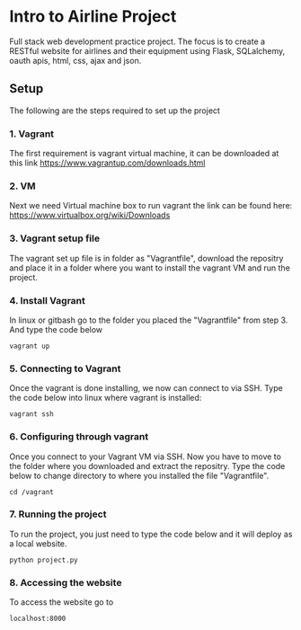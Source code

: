 # Intro to Airline Project
Full stack web development practice project. The focus is to create a RESTful website for airlines and their equipment using Flask, SQLalchemy, oauth apis, html, css, ajax and json. 

## Setup
The following are the steps required to set up the project

### 1. Vagrant
The first requirement is vagrant virtual machine, it can be downloaded at this link https://www.vagrantup.com/downloads.html

### 2. VM
Next we need Virtual machine box to run vagrant the link can be found here: https://www.virtualbox.org/wiki/Downloads

### 3. Vagrant setup file
The vagrant set up file is in folder as "Vagrantfile", download the repositry and place it in a folder where you want to install the vagrant VM and run the project.

### 4. Install Vagrant
In linux or gitbash go to the  folder you placed the "Vagrantfile" from step 3. And type the code below
```
vagrant up
```

### 5. Connecting to Vagrant
Once the vagrant is done installing, we now can connect to via SSH. Type the code below into linux where vagrant is installed:
```
vagrant ssh
```
### 6. Configuring through vagrant
Once you connect to your Vagrant VM via SSH. Now you have to move to the folder where you downloaded and extract the repositry. Type the code below to change directory to where you installed the file "Vagrantfile". 
```
cd /vagrant
```
### 7. Running the project
To run the project, you just need to type the code below and it will deploy as a local website.
```
python project.py
```
### 8. Accessing the website
To access the website go to 
```
localhost:8000
```
